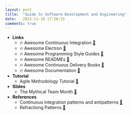 ```yaml
---
layout: post
title:  "Guide to Software Development and Engineering"
date:   2015-11-10 17:20:15
comments: true
---
```


- **Links**
    - :fire: Awesome Continuous Integration [:link:](https://github.com/ciandcd/awesome-ciandcd)
    - :fire: Awesome Electron [:link:](https://github.com/sindresorhus/awesome-electron)
    - :fire: Awesome Programming Style Guides [:link:](https://github.com/NARKOZ/guides)
    - :fire: Awesome READMEs [:link:](https://github.com/matiassingers/awesome-readme)
    - :fire: Awesome Continuous Delivery Books [:link:](https://github.com/stack72/ops-books)
    - :fire: Awesome Documentation [:link:](https://github.com/PharkMillups/beautiful-docs)
- **Tutorial**
    - Agile Methodology Tutorial [:link:](http://www.tutorialspoint.com/agile/index.htm)
- **Slides**
    - The Mythical Team Month [:floppy_disk:](https://speakerdeck.com/searls/the-mythical-team-month)
- **References**
    - Continuous integration patterns and antipatterns [:link:](https://dzone.com/refcardz/continuous-integration) 
    - Refractiong Patterns [:link:](https://dzone.com/refcardz/refactoring-patterns)